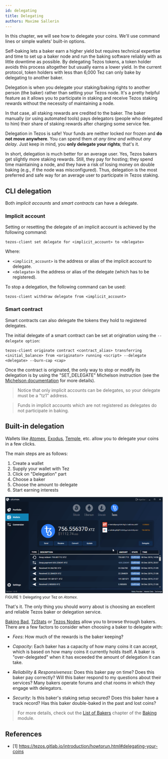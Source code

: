 ```yaml
---
id: delegating
title: Delegating
authors: Maxime Sallerin
---
```


In this chapter, we will see how to delegate your coins. We'll use command lines or simple wallets' built-in options.

Self-baking lets a baker earn a higher yield but requires technical expertise and time to set up a baker node and run the baking software reliably with as little downtime as possible. By delegating Tezos tokens, a token holder avoids this process altogether but usually earns a lower yield. In the current protocol, token holders with less than 6,000 Tez can only bake by delegating to another baker.

Delegation is when you delegate your staking/baking rights to another person (the baker) rather than setting your Tezos node. It's a pretty helpful feature as it allows you to participate in staking and receive Tezos staking rewards without the necessity of maintaining a node.

In that case, all staking rewards are credited to the baker. The baker manually (or using automated tools) pays delegators (people who delegated to him) their share of staking rewards after charging some service fee.

Delegation in Tezos is safe! Your funds are neither locked nor frozen and **do not move anywhere**. You can spend them *at any time and without any delay*. Just keep in mind, you **only delegate your rights**; that's it.

In short, delegation is much better for an average user. Yes, Tezos bakers get slightly more staking rewards. Still, they pay for hosting; they spend time maintaining a node, and they have a risk of losing money on double baking (e.g., if the node was misconfigured). Thus, delegation is the most preferred and safe way for an average user to participate in Tezos staking.

## CLI delegation

Both *implicit accounts* and *smart contracts* can have a delegate.

### Implicit account

Setting or resetting the delegate of an implicit account is achieved by the following command:

```shell
tezos-client set delegate for <implicit_account> to <delegate>
```

Where:

- `<implicit_account>` is the address or alias of the implicit account to delegate.
- `<delegate>` is the address or alias of the delegate (which has to be registered).

To stop a delegation, the following command can be used:

```shell
tezos-client withdraw delegate from <implicit_account>
```

### Smart contract

Smart contracts can also delegate the tokens they hold to registered delegates.

The initial delegate of a smart contract can be set at origination using the `--delegate option`:

```shell
tezos-client originate contract <contract_alias> transferring <initial_balance> from <originator> running <script> --delegate <delegate> --burn-cap <cap>
```

Once the contract is originated, the only way to stop or modify its delegation is by using the "SET_DELEGATE" Michelson instruction (see the [Michelson documentation](/michelson/instructions-reference#set_delegate) for more details).

> Notice that only implicit accounts can be delegates, so your delegate must be a "tz1" address.

> Funds in implicit accounts which are not registered as delegates do not participate in baking.

## Built-in delegation

Wallets like [Atomex](https://atomex.me/), [Exodus](https://www.exodus.com/), [Temple](https://templewallet.com/), etc. allow you to delegate your coins in a few clicks.

The main steps are as follows:

1. Create a wallet
2. Supply your wallet with Tez
3. Click on "Delegation" part
4. Choose a baker
5. Choose the amount to delegate
6. Start earning interests

![](delegate.gif)
<small className="figure">FIGURE 1: Delegating your Tez on *Atomex*.</small>

That's it. The only thing you should worry about is choosing an excellent and reliable Tezos baker or delegation service.

[Baking Bad](https://tzkt.io/bakers/), [TzStats](https://tzstats.com/bakers) or [Tezos Nodes](https://tezos-nodes.com/) allow you to browse through bakers. There are a few factors to consider when choosing a baker to delegate with:

- *Fees*: How much of the rewards is the baker keeping?

- *Capacity*: Each baker has a capacity of how many coins it can accept, which is based on how many coins it currently holds itself. A baker is "over-delegated" when it has exceeded the amount of delegation it can take.

- *Reliability & Responsiveness*: Does this baker pay on time? Does this baker pay correctly? Will this baker respond to my questions about their services? Many bakers operate forums and chat rooms in which they engage with delegators.

- *Security*: Is this baker's staking setup secured? Does this baker have a track record? Has this baker double-baked in the past and lost coins?

> For more details, check out the [List of Bakers](baking/bakers_list) chapter of the [Baking](/baking) module.

## References

- [1] <https://tezos.gitlab.io/introduction/howtorun.html#delegating-your-coins>
